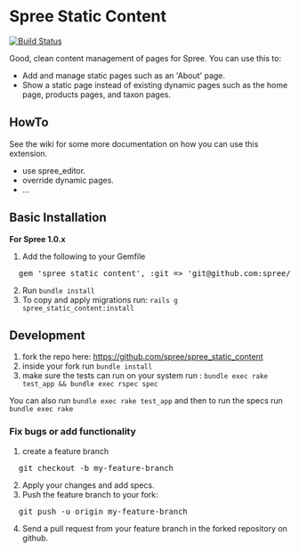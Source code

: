 # Spree Static Content

[![Build Status](https://secure.travis-ci.org/spree/spree_static_content.png?branch=master)](http://travis-ci.org/spree/spree_static_content)

Good, clean content management of pages for Spree.  You can use this to:

- Add and manage static pages such as an 'About' page.
- Show a static page instead of existing dynamic pages such as the home page,
  products pages, and taxon pages.
  
## HowTo

See the wiki for some more documentation on how you can use this extension.

- use spree_editor.
- override dynamic pages.
- ...

## Basic Installation

**For Spree 1.0.x**

1. Add the following to your Gemfile
<pre>
  gem 'spree_static_content', :git => 'git@github.com:spree/spree_static_content.git', :branch => '1-1-stable'
</pre>
2. Run `bundle install`
3. To copy and apply migrations run: `rails g spree_static_content:install`

## Development

1. fork the repo here: https://github.com/spree/spree_static_content
2. inside your fork run `bundle install`
3. make sure the tests can run on your system run : `bundle exec rake test_app && bundle exec rspec spec`

You can also run `bundle exec rake test_app` and then to run the specs run `bundle exec rake`

### Fix bugs or add functionality

1. create a feature branch
<pre>
  git checkout -b my-feature-branch
</pre>
2. Apply your changes and add specs.
3. Push the feature branch to your fork:
<pre>
  git push -u origin my-feature-branch
</pre>
4. Send a pull request from your feature branch in the forked repository on github.
